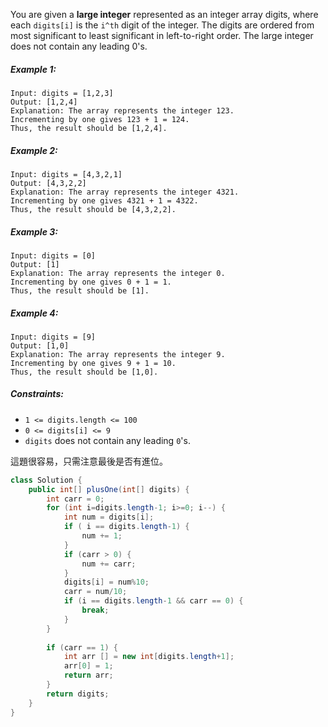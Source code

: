 You are given a **large integer** represented as an integer array digits, where each `digits[i]` is the `i^th` digit of the integer. The digits are ordered from most significant to least significant in left-to-right order. The large integer does not contain any leading 0's.

##### Example 1:
```
Input: digits = [1,2,3]
Output: [1,2,4]
Explanation: The array represents the integer 123.
Incrementing by one gives 123 + 1 = 124.
Thus, the result should be [1,2,4].
```
##### Example 2:
```
Input: digits = [4,3,2,1]
Output: [4,3,2,2]
Explanation: The array represents the integer 4321.
Incrementing by one gives 4321 + 1 = 4322.
Thus, the result should be [4,3,2,2].
```
##### Example 3:
```
Input: digits = [0]
Output: [1]
Explanation: The array represents the integer 0.
Incrementing by one gives 0 + 1 = 1.
Thus, the result should be [1].
```
##### Example 4:
```
Input: digits = [9]
Output: [1,0]
Explanation: The array represents the integer 9.
Incrementing by one gives 9 + 1 = 10.
Thus, the result should be [1,0].
```

##### Constraints:

- `1 <= digits.length <= 100`
- `0 <= digits[i] <= 9`
- `digits` does not contain any leading `0`'s.


這題很容易，只需注意最後是否有進位。

```java
class Solution {
    public int[] plusOne(int[] digits) {
        int carr = 0;
        for (int i=digits.length-1; i>=0; i--) {
            int num = digits[i];
            if ( i == digits.length-1) {
                num += 1;
            } 
            if (carr > 0) {
                num += carr;
            }
            digits[i] = num%10;
            carr = num/10;
            if (i == digits.length-1 && carr == 0) {
                break;
            }
        }
        
        if (carr == 1) {
            int arr [] = new int[digits.length+1];
            arr[0] = 1;
            return arr;
        }
        return digits;
    }
}
```